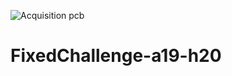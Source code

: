 ![Acquisition pcb](https://raw.githubusercontent.com/wiki/PolyCortex/FixedChallenge-a19-h20/img/prototype-board.jpg)

# FixedChallenge-a19-h20
